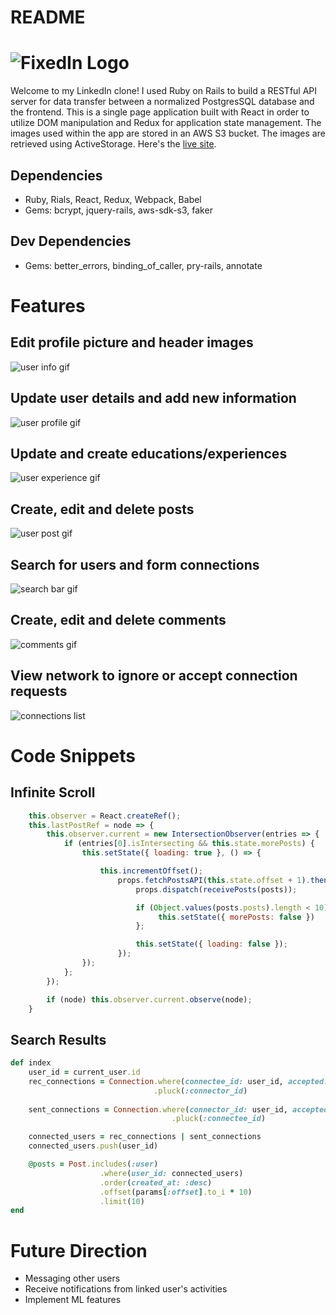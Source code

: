 # README

# ![FixedIn Logo](https://fixedin-seeds.s3.amazonaws.com/)

Welcome to my LinkedIn clone! I used Ruby on Rails to build a RESTful API server for data transfer between a normalized PostgresSQL database and the frontend. This is a single page application built with React in order to utilize DOM manipulation and Redux for application state management. The images used within the app are stored in an AWS S3 bucket. The images are retrieved using ActiveStorage. Here's the [live site](https://fixedin.onrender.com/#/).

## Dependencies
- Ruby, Rials, React, Redux, Webpack, Babel
- Gems: bcrypt, jquery-rails, aws-sdk-s3, faker

## Dev Dependencies
- Gems: better_errors, binding_of_caller, pry-rails, annotate

# Features 
## Edit profile picture and header images
![user info gif](https://fixedin-seeds.s3.amazonaws.com/ChangeProfileImgs.gif)
## Update user details and add new information
![user profile gif](https://fixedin-seeds.s3.amazonaws.com/ChangeUserDetails.gif)
## Update and create educations/experiences
![user experience gif](https://fixedin-seeds.s3.amazonaws.com/ChangeExp.gif)
## Create, edit and delete posts
![user post gif](https://fixedin-seeds.s3.amazonaws.com/ChangePosts.gif)
## Search for users and form connections
![search bar gif](https://fixedin-seeds.s3.amazonaws.com/SearchAndConnect.gif)
## Create, edit and delete comments
![comments gif](https://fixedin-seeds.s3.amazonaws.com/Comments.gif)
## View network to ignore or accept connection requests
![connections list](https://fixedin-seeds.s3.amazonaws.com/Connections.gif)

# Code Snippets
## Infinite Scroll 
```javascript
    this.observer = React.createRef();
    this.lastPostRef = node => {
        this.observer.current = new IntersectionObserver(entries => {
            if (entries[0].isIntersecting && this.state.morePosts) {
                this.setState({ loading: true }, () => {

                    this.incrementOffset();
                        props.fetchPostsAPI(this.state.offset + 1).then(posts => {
                            props.dispatch(receivePosts(posts));

                            if (Object.values(posts.posts).length < 10) {
                                 this.setState({ morePosts: false })
                            };

                            this.setState({ loading: false });
                        });
                });
            };
        });

        if (node) this.observer.current.observe(node);
    }
```
## Search Results 
```ruby
def index 
    user_id = current_user.id
    rec_connections = Connection.where(connectee_id: user_id, accepted: true)
                                .pluck(:connector_id)
    
    sent_connections = Connection.where(connector_id: user_id, accepted: true)
                                    .pluck(:connectee_id)

    connected_users = rec_connections | sent_connections
    connected_users.push(user_id)

    @posts = Post.includes(:user)
                    .where(user_id: connected_users)
                    .order(created_at: :desc)
                    .offset(params[:offset].to_i * 10)
                    .limit(10)
end
```


# Future Direction 
- Messaging other users
- Receive notifications from linked user's activities
- Implement ML features
